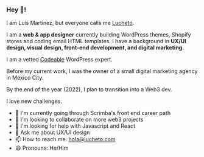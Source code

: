 ### Hey 👋!

I am Luis Martinez, but everyone calls me [Lucheto](https://www.lucheto.com/).

I am a **web & app designer** currently building WordPress themes, Shopify stores and coding email HTML templates. I have a background in **UX/UI design, visual design, front-end development, and digital marketing**.

I am a vetted [Codeable](https://www.codeable.io/) WordPress expert.

Before my current work, I was the owner of a small digital marketing agency in Mexico City.

By the end of the year (2022), I plan to transition into a Web3 dev.

I love new challenges.

- 🌱 I'm currently going through Scrimba's front end career path
- 👯 I'm looking to collaborate on more web3 projects
- 🤔 I'm looking for help with Javascript and React
- 💬 Ask me about UX/UI design
- 📫 How to reach me: hola@lucheto.com
- 😄 Pronouns: He/Him
